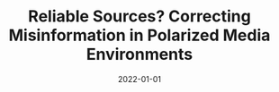 ---
title: "Reliable Sources? Correcting Misinformation in Polarized Media Environments"
collection: publications
permalink: /publication/2021-ReliableSources
excerpt: "Providing corrective information can reduce factual misperceptions among the public but it tends to have little effect on people's underlying attitudes. Our study examines how the impact of misinformation corrections is moderated by media choice. In our experiment, participants are asked to read a news article published by Fox News or MSNBC, each highlighting the positive economic impact of legal immigration in the United States. While the news content is held constant, our treatment manipulates whether participants are allowed to freely choose a media outlet or are randomly assigned. Our results demonstrate the importance of people's ability to choose: While factual misperceptions are easily corrected regardless of how people gained access to information, subsequent opinion change is conditional on people's prior willingness to seek out alternative sources. As such, encouraging people to broaden their media diet may be more effective to combat misinformation than disseminating fact-checks alone."
date: 2022-01-01
venue: 'American Politics Research'
paperurl: '/files/articles/kraft2021reliable_accepted.pdf'
appendix: '/files/articles/kraft2021reliable_appendix.pdf'
link: 'https://doi.org/10.1177/1532673X211041570'
citation: 'Kraft, Patrick, Nicholas R. Davis, Taraleigh Davis, Amanda Heideman, Jason T. Neumeyer, and Shin Young Park. (forthcoming). &quot;Reliable Sources? Correcting Misinformation in Polarized Media Environments.&quot; <i>American Politics Research</i> 50(1): 17-29.'
---